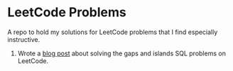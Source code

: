 # LeetCode Problems

A repo to hold my solutions for LeetCode problems that I find especially instructive. 

1. Wrote a [blog post](https://binhhoang.io/blog/gaps-and-islands/) about solving the gaps and islands SQL problems on LeetCode. 
